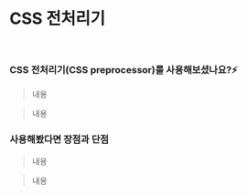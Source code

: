 # CSS 전처리기

<br/>

### CSS 전처리기(CSS preprocessor)를 사용해보셨나요?⚡️

> 내용

> 내용

### 사용해봤다면 장점과 단점

> 내용

> 내용
